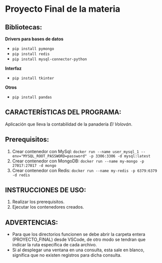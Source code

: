 # Proyecto Final de la materia

## Bibliotecas:
**Drivers para bases de datos**
* `pip install pymongo`
* `pip install redis`
* `pip install mysql-connector-python`

**Interfaz**
* `pip install tkinter`

**Otros**
* `pip install pandas`

## CARACTERÍSTICAS DEL PROGRAMA:
Aplicación que lleva la contabilidad de la panadería *El Volován*.

## Prerequisitos:
1. Crear contenedor con MySql: `docker run --name user_mysql_1 --env="MYSQL_ROOT_PASSWORD=password" -p 3306:3306 -d mysql:latest`
2. Crear contenedor con MongoDB: `docker run --name my-mongo -p 27017:27017 -d mongo ` 
3. Crear contenedor con Redis: `docker run --name my-redis -p 6379:6379 -d redis ` 


## INSTRUCCIONES DE USO:
1. Realizar los prerequisitos.
2. Ejecutar los contenedores creados.

## ADVERTENCIAS:
- Para que los directorios funcionen se debe abrir la carpeta entera (PROYECTO_FINAL) desde VSCode, de otro modo se tendran que indicar la ruta específica de cada archivo.
- Si al desplegar una ventana en una consulta, esta sale en blanco, significa que no existen registros para dicha consulta.
